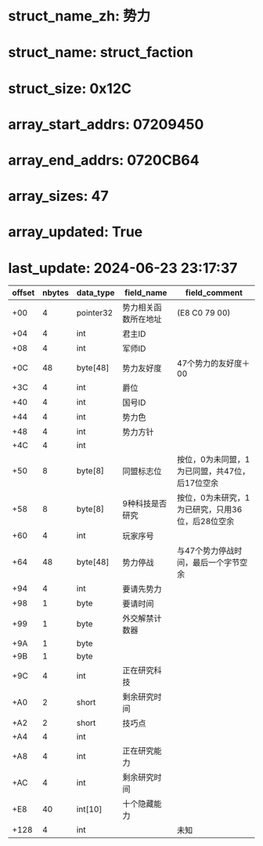 # struct_name_zh: 势力
# struct_name: struct_faction
# struct_size: 0x12C
# array_start_addrs: 07209450
# array_end_addrs: 0720CB64
# array_sizes: 47
# array_updated: True
# last_update: 2024-06-23 23:17:37

| offset | nbytes | data_type | field_name           | field_comment                                    |
| ------ | ------ | --------- | -------------------- | ------------------------------------------------ |
| +00    | 4      | pointer32 | 势力相关函数所在地址 | (E8 C0 79 00)                                    |
| +04    | 4      | int       | 君主ID               |                                                  |
| +08    | 4      | int       | 军师ID               |                                                  |
| +0C    | 48     | byte[48]  | 势力友好度           | 47个势力的友好度＋00                             |
| +3C    | 4      | int       | 爵位                 |                                                  |
| +40    | 4      | int       | 国号ID               |                                                  |
| +44    | 4      | int       | 势力色               |                                                  |
| +48    | 4      | int       | 势力方针             |                                                  |
| +4C    | 4      | int       |                      |                                                  |
| +50    | 8      | byte[8]   | 同盟标志位           | 按位，0为未同盟，1为已同盟，共47位，后17位空余   |
| +58    | 8      | byte[8]   | 9种科技是否研究      | 按位，0为未研究，1为已研究，只用36位，后28位空余 |
| +60    | 4      | int       | 玩家序号             |                                                  |
| +64    | 48     | byte[48]  | 势力停战             | 与47个势力停战时间，最后一个字节空余             |
| +94    | 4      | int       | 要请先势力           |                                                  |
| +98    | 1      | byte      | 要请时间             |                                                  |
| +99    | 1      | byte      | 外交解禁计数器       |                                                  |
| +9A    | 1      | byte      |                      |                                                  |
| +9B    | 1      | byte      |                      |                                                  |
| +9C    | 4      | int       | 正在研究科技         |                                                  |
| +A0    | 2      | short     | 剩余研究时间         |                                                  |
| +A2    | 2      | short     | 技巧点               |                                                  |
| +A4    | 4      | int       |                      |                                                  |
| +A8    | 4      | int       | 正在研究能力         |                                                  |
| +AC    | 4      | int       | 剩余研究时间         |                                                  |
| +E8    | 40     | int[10]   | 十个隐藏能力         |                                                  |
| +128   | 4      | int       |                      | 未知                                             |

